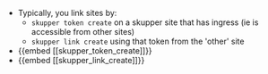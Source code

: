 - Typically, you link sites by:
	- `skupper token create` on a skupper site that has ingress (ie is accessible from other sites)
	- `skupper link create` using that token from the 'other' site
- {{embed [[skupper_token_create]]}}
- {{embed [[skupper_link_create]]}}
